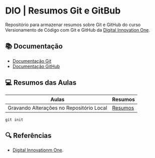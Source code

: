 
# DIO | Resumos Git e GitBub

Repositório para armazenar resumos sobre Git e GitHub do curso Versionamento de Código com Git e GitHub da [Digital Innovation One](http://www.dio.me/).

## 📚 Documentação
- [Documentação Git](http://git-scm.com/doc)
- [Documentação GitHub](http://docs.github.com/)

## 💻 Resumos das Aulas 

| Aulas | Resumos |
|-------|---------|
| Gravando Alterações no Repositório Local| [Resumos]()|

```
git init
```
## 🔍 Referências 
- [Digital Innovationm One]().